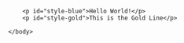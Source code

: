 <html>
	<head>
		<style>
			#style-blue {
			  color: #0C2340;
			  text-align: center;
			} 
		</style>
		<style>
			#style-gold {
			  color: #C99700;
			  text-align: center;
			} 
		</style>
	</head>
	<body>

		<p id="style-blue">Hello World!</p>
		<p id="style-gold">This is the Gold Line</p>

	</body>
</html>
